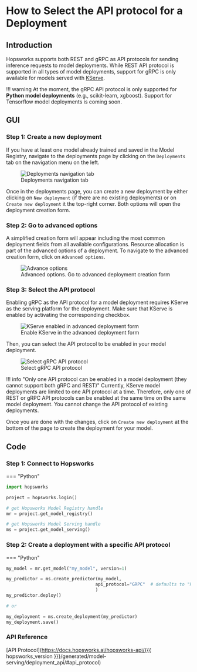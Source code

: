 # How to Select the API protocol for a Deployment

## Introduction

Hopsworks supports both REST and gRPC as API protocols for sending inference requests to model deployments. While REST API protocol is supported in all types of model deployments, support for gRPC is only available for models served with [KServe](predictor.md#serving-tool).

!!! warning
    At the moment, the gRPC API protocol is only supported for **Python model deployments** (e.g., scikit-learn, xgboost). Support for Tensorflow model deployments is coming soon.

## GUI

### Step 1: Create a new deployment

If you have at least one model already trained and saved in the Model Registry, navigate to the deployments page by clicking on the `Deployments` tab on the navigation menu on the left.

<p align="center">
  <figure>
    <img src="../../../../assets/images/guides/mlops/serving/deployments_tab_sidebar.png" alt="Deployments navigation tab">
    <figcaption>Deployments navigation tab</figcaption>
  </figure>
</p>

Once in the deployments page, you can create a new deployment by either clicking on `New deployment` (if there are no existing deployments) or on `Create new deployment` it the top-right corner. Both options will open the deployment creation form.

### Step 2: Go to advanced options

A simplified creation form will appear including the most common deployment fields from all available configurations. Resource allocation is part of the advanced options of a deployment. To navigate to the advanced creation form, click on `Advanced options`.

<p align="center">
  <figure>
    <img  style="max-width: 55%; margin: 0 auto" src="../../../../assets/images/guides/mlops/serving/deployment_simple_form_adv_options.png" alt="Advance options">
    <figcaption>Advanced options. Go to advanced deployment creation form</figcaption>
  </figure>
</p>

### Step 3: Select the API protocol

Enabling gRPC as the API protocol for a model deployment requires KServe as the serving platform for the deployment. Make sure that KServe is enabled by activating the corresponding checkbox.

<p align="center">
  <figure>
    <img style="max-width: 85%; margin: 0 auto" src="../../../../assets/images/guides/mlops/serving/deployment_adv_form_kserve.png" alt="KServe enabled in advanced deployment form">
    <figcaption>Enable KServe in the advanced deployment form</figcaption>
  </figure>
</p>

Then, you can select the API protocol to be enabled in your model deployment.

<p align="center">
  <figure>
    <img src="../../../../assets/images/guides/mlops/serving/deployment_grpc_select.png" alt="Select gRPC API protocol">
    <figcaption>Select gRPC API protocol</figcaption>
  </figure>
</p>

!!! info "Only one API protocol can be enabled in a model deployment (they cannot support both gRPC and REST)"
    Currently, KServe model deployments are limited to one API protocol at a time. Therefore, only one of REST or gRPC API protocols can be enabled at the same time on the same model deployment. You cannot change the API protocol of existing deployments.

Once you are done with the changes, click on `Create new deployment` at the bottom of the page to create the deployment for your model.

## Code

### Step 1: Connect to Hopsworks

=== "Python"
  ```python
  import hopsworks

  project = hopsworks.login()

  # get Hopsworks Model Registry handle
  mr = project.get_model_registry()

  # get Hopsworks Model Serving handle
  ms = project.get_model_serving()
  ```

### Step 2: Create a deployment with a specific API protocol

=== "Python"
  ```python
  my_model = mr.get_model("my_model", version=1)

  my_predictor = ms.create_predictor(my_model,
                                    api_protocol="GRPC"  # defaults to "REST"
                                    )
  my_predictor.deploy()

  # or

  my_deployment = ms.create_deployment(my_predictor)
  my_deployment.save()
  ```

### API Reference

[API Protocol](https://docs.hopsworks.ai/hopsworks-api/{{{ hopsworks_version }}}/generated/model-serving/deployment_api/#api_protocol)
